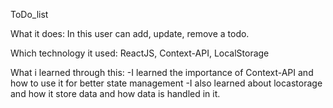 ToDo_list

What it does: In this user can add, update, remove a todo. 

Which technology it used: ReactJS, Context-API, LocalStorage

What i learned through this: 
-I learned the importance of Context-API and how to use it for better state management 
-I also learned about locastorage and how it store data and how data is handled in it.